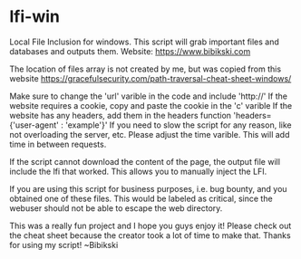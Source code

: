 # lfi-win
Local File Inclusion for windows. This script will grab important files and databases and outputs them. 
Website: https://www.bibikski.com

The location of files array is not created by me, but was copied from this website
https://gracefulsecurity.com/path-traversal-cheat-sheet-windows/

Make sure to change the 'url' varible in the code and include 'http://'
If the website requires a cookie, copy and paste the cookie in the 'c' varible
If the website has any headers, add them in the headers function 'headers={'user-agent' : 'example'}'
If you need to slow the script for any reason, like not overloading the server, etc. Please adjust the time varible. This will add time in between requests.

If the script cannot download the content of the page, the output file will include the lfi that worked. This allows you to manually inject the LFI.

If you are using this script for business purposes, i.e. bug bounty, and you obtained one of these files. This would be labeled as critical, since the webuser should not be able to escape the web directory.

This was a really fun project and I hope you guys enjoy it!
Please check out the cheat sheet because the creator took a lot of time to make that.
Thanks for using my script! ~Bibikski
